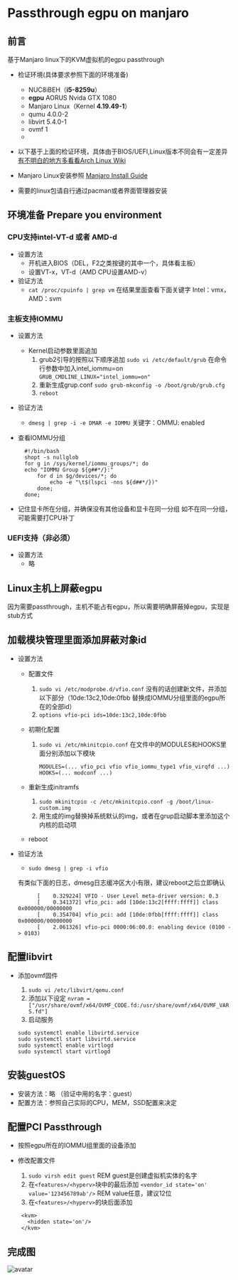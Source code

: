 # Passthrough egpu on manjaro

## 前言

基于Manjaro linux下的KVM虚拟机的egpu passthrough

- 检证环境(具体要求参照下面的环境准备)

  - NUC8iBEH（__i5-8259u__）
  - __egpu__ AORUS Nvida GTX 1080
  - Manjaro Linux（Kernel __4.19.49-1__）
  - qumu 4.0.0-2
  - libvirt 5.4.0-1
  - ovmf 1
  - 
- 以下基于上面的检证环境，具体由于BIOS/UEFI,Linux版本不同会有一定差异
  [有不明白的地方多看看Arch Linux Wiki](https://wiki.archlinux.org/index.php/PCI_passthrough_via_OVMF)

- Manjaro Linux安装参照 [Manjaro Install Guide](https://manjaro.org/support/firststeps/#install-manjaro)

- 需要的linux包请自行通过pacman或者界面管理器安装

## 环境准备 Prepare you environment

### CPU支持intel-VT-d 或者 AMD-d

- 设置方法
  - 开机进入BIOS（DEL，F2之类按键的其中一个，具体看主板）
  - 设置VT-x，VT-d（AMD CPU设置AMD-v）  
- 验证方法
  - `cat /proc/cpuinfo | grep vm`
    在结果里面查看下面关键字
     Intel：vmx，AMD：svm

### 主板支持IOMMU

- 设置方法
  - Kernel启动参数里面追加
    1. grub2引导的按照以下顺序追加
     `sudo vi /etc/default/grub`
     在命令行参数中加入intel_iommu=on
     `GRUB_CMDLINE_LINUX="intel_iommu=on"`
    2. 重新生成grup.conf
     `sudo grub-mkconfig -o /boot/grub/grub.cfg`
    3. `reboot`

- 验证方法
  - `dmesg | grep -i -e DMAR -e IOMMU` 
     关键字：OMMU: enabled

- 查看IOMMU分组

  ```shell
    #!/bin/bash
    shopt -s nullglob
    for g in /sys/kernel/iommu_groups/*; do
    echo "IOMMU Group ${g##*/}:"
        for d in $g/devices/*; do
            echo -e "\t$(lspci -nns ${d##*/})"
        done;
    done;

- 记住显卡所在分组，并确保没有其他设备和显卡在同一分组
  如不在同一分组，可能需要打CPU补丁

### UEFI支持（非必须）

- 设置方法
  - 略

## Linux主机上屏蔽egpu

因为需要passthrough，主机不能占有egpu，所以需要明确屏蔽掉egpu，实现是stub方式

## 加载模块管理里面添加屏蔽对象id

- 设置方法
  - 配置文件
    1. `sudo vi /etc/modprobe.d/vfio.conf`
    没有的话创建新文件，并添加以下部分（10de:13c2,10de:0fbb 替换成IOMMU分组里面的egpu所在的全部id）
    1. `options vfio-pci ids=10de:13c2,10de:0fbb`
  - 初期化配置
    1. `sudo vi /etc/mkinitcpio.conf`
    在文件中的MODULES和HOOKS里面分别添加以下模块

        ```shell
        MODULES=(... vfio_pci vfio vfio_iommu_type1 vfio_virqfd ...) 
        HOOKS=(... modconf ...)

  - 重新生成initramfs
    1. `sudo mkinitcpio -c /etc/mkinitcpio.conf -g /boot/linux-custom.img`
    2. 用生成的img替换掉系统默认的img，或者在grup启动脚本里添加这个内核的启动项
  
  - reboot

- 验证方法
  - `sudo dmesg | grep -i vfio`
  
  有类似下面的日志，dmesg日志缓冲区大小有限，建议reboot之后立即确认

  ```shell
        [    0.329224] VFIO - User Level meta-driver version: 0.3
        [    0.341372] vfio_pci: add [10de:13c2[ffff:ffff]] class 0x000000/00000000
        [    0.354704] vfio_pci: add [10de:0fbb[ffff:ffff]] class 0x000000/00000000
        [    2.061326] vfio-pci 0000:06:00.0: enabling device (0100 -> 0103)

## 配置libvirt

- 添加ovmf固件
  1. `sudo vi /etc/libvirt/qemu.conf`
  2. 添加以下设定
  `nvram = ["/usr/share/ovmf/x64/OVMF_CODE.fd:/usr/share/ovmf/x64/OVMF_VARS.fd"]`
  3. 启动服务

  ```shell
  sudo systemctl enable libvirtd.service
  sudo systemctl start libvirtd.service
  sudo systemctl enable virtlogd
  sudo systemctl start virtlogd

## 安装guestOS

- 安装方法：略 （验证中用的名字：guest）
- 配置方法：参照自己实际的CPU，MEM，SSD配置来决定

## 配置PCI Passthrough

- 按照egpu所在的IOMMU组里面的设备添加
- 修改配置文件
  1. `sudo virsh edit guest` REM guest是创建虚拟机实体的名字
  2. 在`<features>/<hyperv>`块中的最后添加
   `<vendor_id state='on' value='123456789ab'/>` REM value任意，建议12位
  3. 在`<features>/<hyperv>`的块后面添加

   ```shell
    <kvm>
      <hidden state='on'/>
    </kvm>

## 完成图
![avatar]()